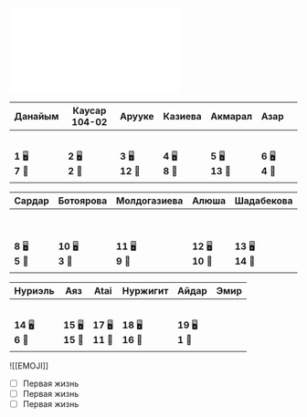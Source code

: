 ![EMOJILIST](EMOJILIST.md)



| Данайым               | Каусар 104-02         | Арууке                 | Казиева               | Акмарал                | Азар                  |     |
| --------------------- | --------------------- | ---------------------- | --------------------- | ---------------------- | --------------------- | --- |
|    ️                |      ️            |    ️                 |      ️             |    ️                |  ️  ️<br>           |     |
|                     |                     |                   |                    |                    |                     |     |
| **1** 🖥️<br>**7** 🏫 | **2** 🖥️<br>**2** 🏫 | **3** 🖥️<br>**12** 🏫 | **4** 🖥️<br>**8** 🏫 | **5** 🖥️<br>**13** 🏫 | **6** 🖥️<br>**4** 🏫 |     |
|                      |                       |                        |                      |                        |                       |     |

| Сардар                | Ботоярова              | Молдогазиева           | Алюша                   | Шадабекова              |     |
| --------------------- | ---------------------- | ---------------------- | ----------------------- | ----------------------- | --- |
|     ️              |    ️                 |    ️                 |    ️                  |    ️<br><br>          |     |
|                      |                       |                      |                         |                       |     |
| **8** 🖥️<br>**5** 🏫 | **10** 🖥️<br>**3** 🏫 | **11** 🖥️<br>**9** 🏫 | **12** 🖥️<br>**10** 🏫 | **13** 🖥️<br>**14** 🏫 |     |
|                       |                        |                       |                         |                         |     |

| Нуриэль                | Аяз                     | Atai                    | Нуржигит                | Айдар                  | Эмир     |
| ---------------------- | ----------------------- | ----------------------- | ----------------------- | ---------------------- | -------- |
|     ️               |   ️  ️               |   ️  ️               |     ️               |       ️           |     ️ |
|                       |                        |                       |                         |                        |         |
| **14** 🖥️<br>**6** 🏫 | **15** 🖥️<br>**15** 🏫 | **17** 🖥️<br>**11** 🏫 | **18** 🖥️<br>**16** 🏫 | **19** 🖥️<br>**1** 🏫 |          |
|                        |                         |                         |                         |                        |          |

![[EMOJI]]

- [ ] Первая жизнь
- [ ] Первая жизнь
- [ ] Первая жизнь